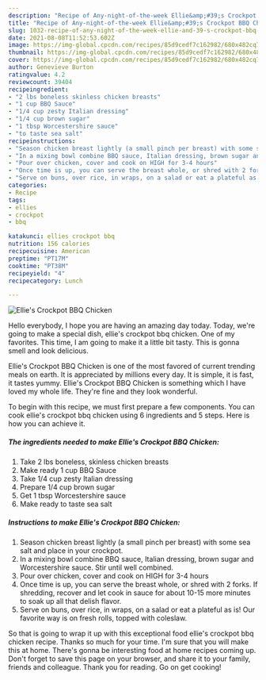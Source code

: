 ```yaml
---
description: "Recipe of Any-night-of-the-week Ellie&amp;#39;s Crockpot BBQ Chicken"
title: "Recipe of Any-night-of-the-week Ellie&amp;#39;s Crockpot BBQ Chicken"
slug: 1032-recipe-of-any-night-of-the-week-ellie-and-39-s-crockpot-bbq-chicken
date: 2021-08-08T11:52:53.602Z
image: https://img-global.cpcdn.com/recipes/85d9cedf7c162982/680x482cq70/ellies-crockpot-bbq-chicken-recipe-main-photo.jpg
thumbnail: https://img-global.cpcdn.com/recipes/85d9cedf7c162982/680x482cq70/ellies-crockpot-bbq-chicken-recipe-main-photo.jpg
cover: https://img-global.cpcdn.com/recipes/85d9cedf7c162982/680x482cq70/ellies-crockpot-bbq-chicken-recipe-main-photo.jpg
author: Genevieve Burton
ratingvalue: 4.2
reviewcount: 39404
recipeingredient:
- "2 lbs boneless skinless chicken breasts"
- "1 cup BBQ Sauce"
- "1/4 cup zesty Italian dressing"
- "1/4 cup brown sugar"
- "1 tbsp Worcestershire sauce"
- "to taste sea salt"
recipeinstructions:
- "Season chicken breast lightly (a small pinch per breast) with some sea salt and place in your crockpot."
- "In a mixing bowl combine BBQ sauce, Italian dressing, brown sugar and Worcestershire sauce. Stir until well combined."
- "Pour over chicken, cover and cook on HIGH for 3-4 hours"
- "Once time is up, you can serve the breast whole, or shred with 2 forks. If shredding, recover and let cook in sauce for about 10-15 more minutes to soak up all that delish flavor."
- "Serve on buns, over rice, in wraps, on a salad or eat a plateful as is! Our favorite way is on fresh rolls, topped with coleslaw."
categories:
- Recipe
tags:
- ellies
- crockpot
- bbq

katakunci: ellies crockpot bbq 
nutrition: 156 calories
recipecuisine: American
preptime: "PT17M"
cooktime: "PT38M"
recipeyield: "4"
recipecategory: Lunch

---
```



![Ellie&#39;s Crockpot BBQ Chicken](https://img-global.cpcdn.com/recipes/85d9cedf7c162982/680x482cq70/ellies-crockpot-bbq-chicken-recipe-main-photo.jpg)

Hello everybody, I hope you are having an amazing day today. Today, we're going to make a special dish, ellie&#39;s crockpot bbq chicken. One of my favorites. This time, I am going to make it a little bit tasty. This is gonna smell and look delicious.

Ellie&#39;s Crockpot BBQ Chicken is one of the most favored of current trending meals on earth. It is appreciated by millions every day. It is simple, it is fast, it tastes yummy. Ellie&#39;s Crockpot BBQ Chicken is something which I have loved my whole life. They're fine and they look wonderful.




To begin with this recipe, we must first prepare a few components. You can cook ellie&#39;s crockpot bbq chicken using 6 ingredients and 5 steps. Here is how you can achieve it.

<!--inarticleads1-->

##### The ingredients needed to make Ellie&#39;s Crockpot BBQ Chicken:

1. Take 2 lbs boneless, skinless chicken breasts
1. Make ready 1 cup BBQ Sauce
1. Take 1/4 cup zesty Italian dressing
1. Prepare 1/4 cup brown sugar
1. Get 1 tbsp Worcestershire sauce
1. Make ready to taste sea salt




<!--inarticleads2-->

##### Instructions to make Ellie&#39;s Crockpot BBQ Chicken:

1. Season chicken breast lightly (a small pinch per breast) with some sea salt and place in your crockpot.
1. In a mixing bowl combine BBQ sauce, Italian dressing, brown sugar and Worcestershire sauce. Stir until well combined.
1. Pour over chicken, cover and cook on HIGH for 3-4 hours
1. Once time is up, you can serve the breast whole, or shred with 2 forks. If shredding, recover and let cook in sauce for about 10-15 more minutes to soak up all that delish flavor.
1. Serve on buns, over rice, in wraps, on a salad or eat a plateful as is! Our favorite way is on fresh rolls, topped with coleslaw.




So that is going to wrap it up with this exceptional food ellie&#39;s crockpot bbq chicken recipe. Thanks so much for your time. I'm sure that you will make this at home. There's gonna be interesting food at home recipes coming up. Don't forget to save this page on your browser, and share it to your family, friends and colleague. Thank you for reading. Go on get cooking!

